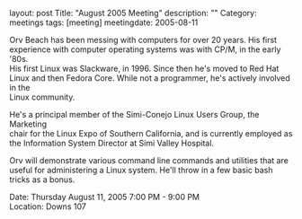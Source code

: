 layout: post
Title: "August 2005 Meeting"
description: ""
Category: meetings
tags: [meeting]
meetingdate: 2005-08-11

Orv Beach has been messing with computers for over 20 years. His first         
experience with computer operating systems was with CP/M, in the early '80s.   
His first Linux was Slackware, in 1996. Since then he's moved to Red Hat Linux 
and then Fedora Core. While not a programmer, he's actively involved in the    
Linux community.                                                               
                                                                             
He's a principal member of the Simi-Conejo Linux Users Group, the Marketing    
chair for the Linux Expo of Southern California, and is currently employed as  
the Information System Director at Simi Valley Hospital.                       
                                                                             
Orv will demonstrate various command line commands and utilities that are      
useful for administering a Linux system. He'll throw in a few basic bash       
tricks as a bonus.                                                             
                                                                             
Date: Thursday August 11, 2005 7:00 PM - 9:00 PM                                 
Location: Downs 107                                         
